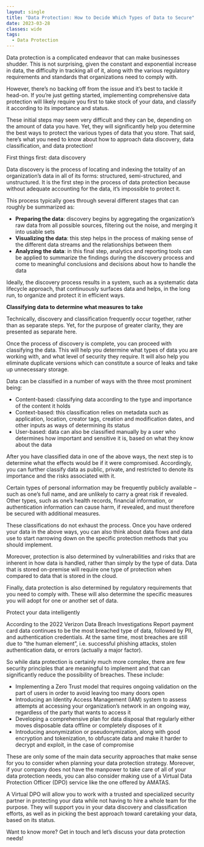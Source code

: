 ```yaml
---
layout: single
title: "Data Protection: How to Decide Which Types of Data to Secure"
date: 2023-03-28
classes: wide
tags:
  - Data Protection
---
```


Data protection is a complicated endeavor that can make businesses shudder. This is not surprising, given the constant and exponential increase in data, the difficulty in tracking all of it, along with the various regulatory requirements and standards that organizations need to comply with.   

However, there’s no backing off from the issue and it’s best to tackle it head-on. If you’re just getting started, implementing comprehensive data protection will likely require you first to take stock of your data, and classify it according to its importance and status.  

These initial steps may seem very difficult and they can be, depending on the amount of data you have. Yet, they will significantly help you determine the best ways to protect the various types of data that you store. That said, here’s what you need to know about how to approach data discovery, data classification, and data protection! 

First things first: data discovery 

Data discovery is the process of locating and indexing the totality of an organization’s data in all of its forms: structured, semi-structured, and unstructured. It is the first step in the process of data protection because without adequate accounting for the data, it’s impossible to protect it.  

This process typically goes through several different stages that can roughly be summarized as: 

 - **Preparing the data**: discovery begins by aggregating the organization’s raw data from all possible sources, filtering out the noise, and merging it into usable sets 
 - **Visualizing the data**: this step helps in the process of making sense of the different data streams and the relationships between them 
 - **Analyzing the data**: in this final step, analytics and reporting tools can be applied to summarize the findings during the discovery process and come to meaningful conclusions and decisions about how to handle the data 

Ideally, the discovery process results in a system, such as a systematic data lifecycle approach, that continuously surfaces data and helps, in the long run, to organize and protect it in efficient ways. 

**Classifying data to determine what measures to take** 

Technically, discovery and classification frequently occur together, rather than as separate steps. Yet, for the purpose of greater clarity, they are presented as separate here. 

Once the process of discovery is complete, you can proceed with classifying the data. This will help you determine what types of data you are working with, and what level of security they require. It will also help you eliminate duplicate versions which can constitute a source of leaks and take up unnecessary storage.  

Data can be classified in a number of ways with the three most prominent being: 

 - Content-based: classifying data according to the type and importance of the content it holds 
 - Context-based: this classification relies on metadata such as application, location, creator tags, creation and modification dates, and other inputs as ways of determining its status 
 - User-based: data can also be classified manually by a user who determines how important and sensitive it is, based on what they know about the data 

After you have classified data in one of the above ways, the next step is to determine what the effects would be if it were compromised. Accordingly, you can further classify data as public, private, and restricted to denote its importance and the risks associated with it. 

Certain types of personal information may be frequently publicly available – such as one’s full name, and are unlikely to carry a great risk if revealed. Other types, such as one’s health records, financial information, or authentication information can cause harm, if revealed, and must therefore be secured with additional measures. 

These classifications do not exhaust the process. Once you have ordered your data in the above ways, you can also think about data flows and data use to start narrowing down on the specific protection methods that you should implement.  

Moreover, protection is also determined by vulnerabilities and risks that are inherent in how data is handled, rather than simply by the type of data. Data that is stored on-premise will require one type of protection when compared to data that is stored in the cloud.  

Finally, data protection is also determined by regulatory requirements that you need to comply with. These will also determine the specific measures you will adopt for one or another set of data. 

Protect your data intelligently 

According to the 2022 Verizon Data Breach Investigations Report payment card data continues to be the most breached type of data, followed by PII, and authentication credentials. At the same time, most breaches are still due to “the human element”, i.e. successful phishing attacks, stolen authentication data, or errors (actually a major factor).  

So while data protection is certainly much more complex, there are few security principles that are meaningful to implement and that can significantly reduce the possibility of breaches. These include: 

 - Implementing a Zero Trust model that requires ongoing validation on the part of users in order to avoid leaving too many doors open 
 - Introducing an Identity Access Management (IAM) system to assess attempts at accessing your organization’s network in an ongoing way, regardless of the party that wants to access it 
 - Developing a comprehensive plan for data disposal that regularly either moves disposable data offline or completely disposes of it 
 - Introducing anonymization or pseudonymization, along with good encryption and tokenization, to obfuscate data and make it harder to decrypt and exploit, in the case of compromise 

These are only some of the main data security approaches that make sense for you to consider when planning your data protection strategy. Moreover, if your company does not have the manpower to take care of all of your data protection needs, you can also consider making use of a Virtual Data Protection Officer (DPO) service like the one offered by AMATAS.  

A Virtual DPO will allow you to work with a trusted and specialized security partner in protecting your data while not having to hire a whole team for the purpose. They will support you in your data discovery and classification efforts, as well as in picking the best approach toward caretaking your data, based on its status.  

Want to know more? Get in touch and let’s discuss your data protection needs! 